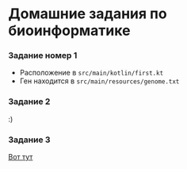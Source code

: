 # Домашние задания по биоинформатике

### Задание номер 1

* Расположение в ``src/main/kotlin/first.kt``
* Ген находится в ``src/main/resources/genome.txt``

### Задание 2

:)

### Задание 3

[Вот тут](https://docs.google.com/document/d/1D6e4LQehhltWUiYItXsARM_SDbrRImUDnvUsxupEzqE/edit?usp=sharing)
